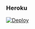 ### Heroku 
[![Deploy](https://www.herokucdn.com/deploy/button.svg)](https://heroku.com/deploy?template=https://github.com/tuguerx087/linkDirecto (http://arzugavargasf@gmail.com/el))
